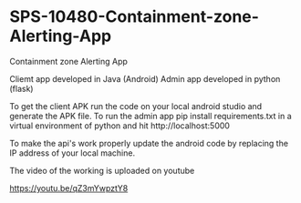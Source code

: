 # SPS-10480-Containment-zone-Alerting-App
Containment zone Alerting App

Cliemt app developed in Java (Android)
Admin app developed in python (flask)

To get the client APK run the code on your local android studio and generate the APK file.
To run the admin app pip install requirements.txt in a virtual environment of python and hit http://localhost:5000

To make the api's work properly update the android code by replacing the IP address of your local machine.

The video of the working is uploaded on youtube

https://youtu.be/qZ3mYwpztY8

